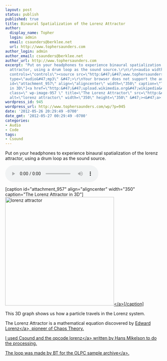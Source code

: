 ```yaml
---
layout: post
status: publish
published: true
title: Binaural Spatialization of the Lorenz Attractor
author:
  display_name: Topher
  login: admin
  email: csaunders@berklee.net
  url: http://www.tophersaunders.com
author_login: admin
author_email: csaunders@berklee.net
author_url: http://www.tophersaunders.com
excerpt: "Put on your headphones to experience binaural spatialization of the lorenz
  attractor, using a drum loop as the sound source.\r\n\r\n<audio width=\"300\" height=\"32\"
  controls=\"controls\"><source src=\"http:&#47;&#47;www.tophersaunders.com&#47;wp&#47;wp-content&#47;uploads&#47;2012&#47;05&#47;LorenzAttractorDrumBeat.mp3\"
  type=\"audio&#47;mp3\" &#47;>\r\nYour browser does not support the audio tag.\r\n<&#47;audio>\r\n\r\n[caption
  id=\"attachment_957\" align=\"aligncenter\" width=\"350\" caption=\"The Lorenz Attractor
  in 3D\"]<a href=\"http:&#47;&#47;upload.wikimedia.org&#47;wikipedia&#47;commons&#47;5&#47;5b&#47;Lorenz_attractor_yb.svg\"><img
  class=\" wp-image-957 \" title=\"The Lorenz Attractor\" src=\"http:&#47;&#47;www.tophersaunders.com&#47;wp&#47;wp-content&#47;uploads&#47;2012&#47;05&#47;lorenz.png\"
  alt=\"lorenz attractor\" width=\"350\" height=\"350\" &#47;><&#47;a>[&#47;caption]\r\n\r\n"
wordpress_id: 945
wordpress_url: http://www.tophersaunders.com/wp/?p=945
date: '2012-05-26 20:29:49 -0700'
date_gmt: '2012-05-27 00:29:49 -0700'
categories:
- Audio
- Code
tags:
- Csound
---
```

<p>Put on your headphones to experience binaural spatialization of the lorenz attractor, using a drum loop as the sound source.</p>
<p><audio width="300" height="32" controls="controls"><source src="http:&#47;&#47;www.tophersaunders.com&#47;wp&#47;wp-content&#47;uploads&#47;2012&#47;05&#47;LorenzAttractorDrumBeat.mp3" type="audio&#47;mp3" &#47;><br />
Your browser does not support the audio tag.<br />
<&#47;audio></p>
<p>[caption id="attachment_957" align="aligncenter" width="350" caption="The Lorenz Attractor in 3D"]<a href="http:&#47;&#47;upload.wikimedia.org&#47;wikipedia&#47;commons&#47;5&#47;5b&#47;Lorenz_attractor_yb.svg"><img class=" wp-image-957 " title="The Lorenz Attractor" src="http:&#47;&#47;www.tophersaunders.com&#47;wp&#47;wp-content&#47;uploads&#47;2012&#47;05&#47;lorenz.png" alt="lorenz attractor" width="350" height="350" &#47;><&#47;a>[&#47;caption]</p>
<p><a id="more"></a><a id="more-945"></a></p>
<p>This 3D graph shows us how a particle travels in the Lorenz system.</p>
<p>The Lorenz Attractor is a mathematical equation discovered by&nbsp;<a href="http:&#47;&#47;physicstoday.org&#47;journals&#47;doc&#47;PHTOAD-ft&#47;vol_61&#47;iss_9&#47;81_1.shtml?bypassSSO=1" target="_blank">Edward Lorenz<&#47;a>, pioneer of Chaos Theory.</p>
<p>I used Csound and the opcode&nbsp;<a href="http:&#47;&#47;www.csounds.com&#47;manual&#47;html&#47;lorenz.html" target="_blank">lorenz<&#47;a>&nbsp;written by Hans Mikelson to do the processing.</p>
<p>The loop was made by BT for the OLPC sample&nbsp;<a href="http:&#47;&#47;archive.org&#47;details&#47;BT" target="_blank">archive<&#47;a>.</p>
